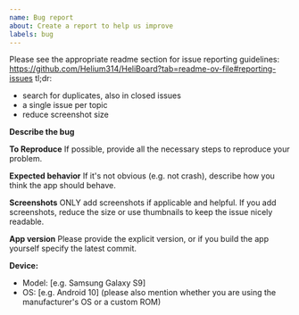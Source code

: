 ```yaml
---
name: Bug report
about: Create a report to help us improve
labels: bug
---
```


Please see the appropriate readme section for issue reporting guidelines: https://github.com/Helium314/HeliBoard?tab=readme-ov-file#reporting-issues
tl;dr:
* search for duplicates, also in closed issues
* a single issue per topic
* reduce screenshot size

<!-- issue template below, please remove above text before submitting (and the template too if you think it's a good idea) -->

**Describe the bug**

**To Reproduce**
If possible, provide all the necessary steps to reproduce your problem.

**Expected behavior**
If it's not obvious (e.g. not crash), describe how you think the app should behave.

**Screenshots**
ONLY add screenshots if applicable and helpful.
If you add screenshots, reduce the size or use thumbnails to keep the issue nicely readable.

**App version**
Please provide the explicit version, or if you build the app yourself specify the latest commit.

**Device:**
 - Model: [e.g. Samsung Galaxy S9]
 - OS: [e.g. Android 10] (please also mention whether you are using the manufacturer's OS or a custom ROM)
